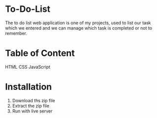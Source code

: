 # To-Do-List
The to do list web application is one of my projects, used to list our task which we entered and we can manage which task is completed or not to remember.

# Table of Content
HTML
CSS
JavaScript

# Installation
1.  Download ths zip file
2.  Extract the zip file
3.  Run with live server
